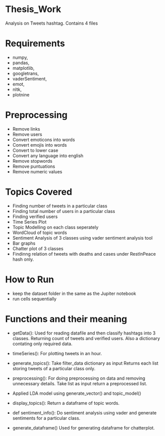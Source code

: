 # Thesis_Work
Analysis on Tweets hashtag. Contains 4 files

# Requirements
* numpy,
* pandas,
* matplotlib,
* googletrans,
* vaderSentiment,
* emot,
* nltk,
* plotnine


# Preprocessing

* Remove links
* Remove users
* Convert emoticons into words
* Convert emojis into words
* Convert to lower case
* Convert any language into english
* Remove stopwords
* Remove puntuations
* Remove numeric values

# Topics Covered

* Finding number of tweets in a particular class
* Finding total number of users in a particular class
* Finding verified users
* Time Series Plot 
* Topic Modelling on each class seperately
* WordCloud of topic words
* Sentiment Analysis of 3 classes using vader sentiment analysis tool
* Bar graphs
* Chatter plot of 3 classes
* Findinng relation of tweets with deaths and cases under RestInPeace hash only.

# How to Run
* keep the dataset folder in the same as the Jupiter notebook
* run cells sequentially

# Functions and their meaning
* getData(): 
Used for reading datafile and then classify hashtags into 3 classes. Returning count of tweets and verified users. Also a dictionary contating only required data.
* timeSeries():
For plotting tweets in an hour.
* generate_topics():
Take filter_data dictionary as input 
Returns each list storing tweets of a particular class only.
* preprocessing():
For doing preprocessing on data and removing unnecessary details.
Take list as input return a preprocessed list.

* Applied LDA model using generate_vector() and topic_model()
* display_topics():
Return a dataframe of topic words.
* def sentiment_info():
Do sentiment analysis using vader and generate sentiments for a particular class.
* generate_dataframe() 
Used for generating dataframe for chatterplot.






